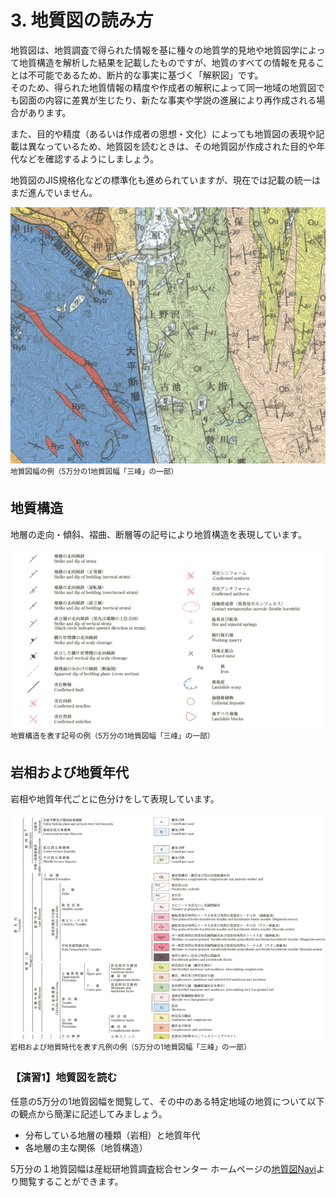 # 3. 地質図の読み方

地質図は、地質調査で得られた情報を基に種々の地質学的見地や地質図学によって地質構造を解析した結果を記載したものですが、地質のすべての情報を見ることは不可能であるため、断片的な事実に基づく「解釈図」です。  
そのため、得られた地質情報の精度や作成者の解釈によって同一地域の地質図でも図面の内容に差異が生じたり、新たな事実や学説の進展により再作成される場合があります。

また、目的や精度（あるいは作成者の思想・文化）によっても地質図の表現や記載は異なっているため、地質図を読むときは、その地質図が作成された目的や年代などを確認するようにしましょう。

地質図のJIS規格化などの標準化も進められていますが、現在では記載の統一はまだ進んでいません。

![地質図幅の例（5万分の1地質図幅「三峰」の一部）](./img/chapter03_01.png)  
<sup>地質図幅の例（5万分の1地質図幅「三峰」の一部）</sup>

## 地質構造

地層の走向・傾斜、褶曲、断層等の記号により地質構造を表現しています。  

![地質記号の例（5万分の1地質図幅「三峰」の一部）](./img/chapter03_02.png)  
<sup>地質構造を表す記号の例（5万分の1地質図幅「三峰」の一部）</sup>

## 岩相および地質年代

岩相や地質年代ごとに色分けをして表現しています。

![岩相および地質時代の凡例の例（5万分の1地質図幅「三峰」の一部）](./img/chapter03_03.png)  
<sup>岩相および地質時代を表す凡例の例（5万分の1地質図幅「三峰」の一部）</sup>

### 【演習1】地質図を読む

任意の5万分の1地質図幅を閲覧して、その中のある特定地域の地質について以下の観点から簡潔に記述してみましょう。

* 分布している地層の種類（岩相）と地質年代
* 各地層の主な関係（地質構造）

5万分の１地質図幅は産総研地質調査総合センター ホームページの[地質図Navi](https://gbank.gsj.jp/geonavi/geonavi.php)より閲覧することができます。

